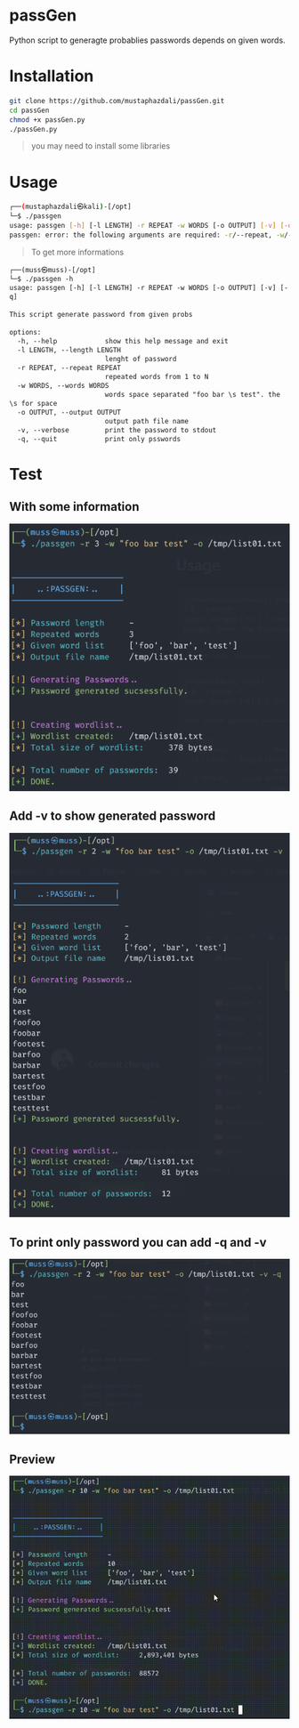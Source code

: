 # passGen
Python script to generagte probablies passwords depends on given words.

# Installation
```bash
git clone https://github.com/mustaphazdali/passGen.git
cd passGen
chmod +x passGen.py
./passGen.py
```

> you may need to install some libraries 

# Usage
``` bash
┌──(mustaphazdali㉿kali)-[/opt]
└─$ ./passgen
usage: passgen [-h] [-l LENGTH] -r REPEAT -w WORDS [-o OUTPUT] [-v] [-q]
passgen: error: the following arguments are required: -r/--repeat, -w/--words
```

> To get more informations

```
┌──(muss㉿muss)-[/opt]
└─$ ./passgen -h
usage: passgen [-h] [-l LENGTH] -r REPEAT -w WORDS [-o OUTPUT] [-v] [-q]

This script generate password from given probs

options:
  -h, --help            show this help message and exit
  -l LENGTH, --length LENGTH
                        lenght of password
  -r REPEAT, --repeat REPEAT
                        repeated words from 1 to N
  -w WORDS, --words WORDS
                        words space separated "foo bar \s test". the \s for space
  -o OUTPUT, --output OUTPUT
                        output path file name
  -v, --verbose         print the password to stdout
  -q, --quit            print only psswords
```
  
# Test
## With some information
![img][ex01]

## Add -v to show generated password
![img][ex02]

## To print only password you can add -q and -v
![img][ex04]

## Preview
![img][ex03]

  
[ex01]: imgs/ex01.png
[ex02]: imgs/ex02.png
[ex03]: imgs/ex03.gif
[ex04]: imgs/ex04.png
